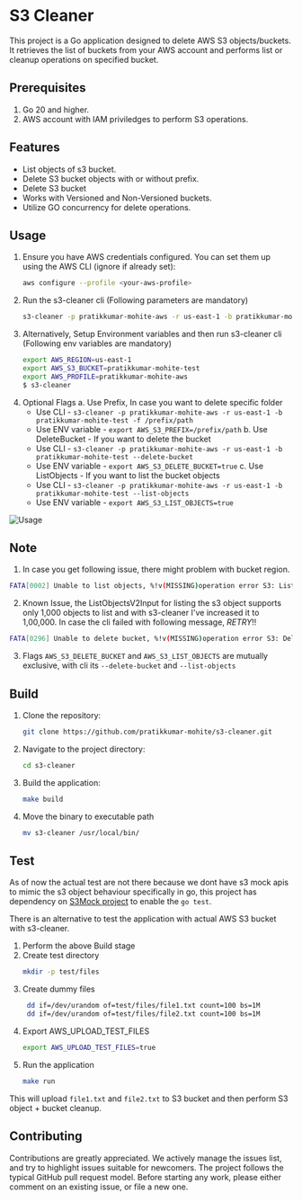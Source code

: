 # S3 Cleaner
This project is a Go application designed to delete AWS S3 objects/buckets.  It retrieves the list of buckets from your AWS account and performs list or cleanup operations on specified bucket.

## Prerequisites

1. Go 20 and higher.
2. AWS account with IAM priviledges to perform S3 operations.

## Features

- List objects of s3 bucket.
- Delete S3 bucket objects with or without prefix.
- Delete S3 bucket
- Works with Versioned and Non-Versioned buckets.
- Utilize GO concurrency for delete operations.

## Usage

1. Ensure you have AWS credentials configured. You can set them up using the AWS CLI (ignore if already set):
    ```sh
    aws configure --profile <your-aws-profile>
    ```
2. Run the s3-cleaner cli (Following parameters are mandatory)
    ```sh
    s3-cleaner -p pratikkumar-mohite-aws -r us-east-1 -b pratikkumar-mohite-test
    ```
3. Alternatively, Setup Environment variables and then run s3-cleaner cli (Following env variables are mandatory)
    ```sh
    export AWS_REGION=us-east-1
    export AWS_S3_BUCKET=pratikkumar-mohite-test
    export AWS_PROFILE=pratikkumar-mohite-aws
    $ s3-cleaner
    ```
4. Optional Flags
    a. Use Prefix, In case you want to delete specific folder
    - Use CLI - `s3-cleaner -p pratikkumar-mohite-aws -r us-east-1 -b pratikkumar-mohite-test -f /prefix/path`
    - Use ENV variable - `export AWS_S3_PREFIX=/prefix/path`
    b. Use DeleteBucket - If you want to delete the bucket
    - Use CLI - `s3-cleaner -p pratikkumar-mohite-aws -r us-east-1 -b pratikkumar-mohite-test --delete-bucket`
    - Use ENV variable - `export AWS_S3_DELETE_BUCKET=true`
    c. Use ListObjects - If you want to list the bucket objects
    - Use CLI - `s3-cleaner -p pratikkumar-mohite-aws -r us-east-1 -b pratikkumar-mohite-test --list-objects`
    - Use ENV variable - `export AWS_S3_LIST_OBJECTS=true`

![Usage](docs/gif/s3-cleaner-usage.gif)

## Note
1. In case you get following issue, there might problem with bucket region.
```sh
FATA[0002] Unable to list objects, %!v(MISSING)operation error S3: ListObjectsV2, https response error StatusCode: 301, RequestID: FJFNV6SB70432CZT, HostID: testB9w==, api error PermanentRedirect: The bucket you are attempting to access must be addressed using the specified endpoint. Please send all future requests to this endpoint.
```
2. Known Issue, the ListObjectsV2Input for listing the s3 object supports only 1,000 objects to list and with s3-cleaner I've increased it to 1,00,000. In case the cli failed with following message, *RETRY*!!
```sh
FATA[0296] Unable to delete bucket, %!v(MISSING)operation error S3: DeleteBucket, https response error StatusCode: 409, RequestID: 1S2TQ1F50737F6VA, HostID: zUcZVNGhxQtg5EepWlToEuKAEQwsvc7ZQnQn7y7DmhaqOJBiF5EdlJCHGbKxt1mASDD/yukxc+8hLU8cGae4PQyZWICH/nDOCIkKX2aNZ8k=, api error BucketNotEmpty: The bucket you tried to delete is not empty
```
3. Flags `AWS_S3_DELETE_BUCKET` and `AWS_S3_LIST_OBJECTS` are mutually exclusive, with cli its `--delete-bucket` and `--list-objects`

## Build

1. Clone the repository:
    ```sh
    git clone https://github.com/pratikkumar-mohite/s3-cleaner.git
    ```
2. Navigate to the project directory:
    ```sh
    cd s3-cleaner
    ```
3. Build the application:
    ```sh
    make build
    ```
4. Move the binary to executable path
    ```sh
    mv s3-cleaner /usr/local/bin/
    ```

## Test
As of now the actual test are not there because we dont have s3 mock apis to mimic the s3 object behaviour specifically in go, this project has dependency on [S3Mock project](https://github.com/pratikkumar-mohite/S3Mock) to enable the `go test`.

There is an alternative to test the application with actual AWS S3 bucket with s3-cleaner.

1. Perform the above Build stage
2. Create test directory
    ```sh
    mkdir -p test/files
    ```
3. Create dummy files
    ```sh
     dd if=/dev/urandom of=test/files/file1.txt count=100 bs=1M
     dd if=/dev/urandom of=test/files/file2.txt count=100 bs=1M
    ```
4. Export AWS_UPLOAD_TEST_FILES
    ```sh
    export AWS_UPLOAD_TEST_FILES=true
    ```
5. Run the application
    ```sh
    make run
    ```
This will upload `file1.txt` and `file2.txt` to S3 bucket and then perform S3 object + bucket cleanup.

## Contributing

Contributions are greatly appreciated. We actively manage the issues list, and try to highlight issues suitable for newcomers. The project follows the typical GitHub pull request model. Before starting any work, please either comment on an existing issue, or file a new one.